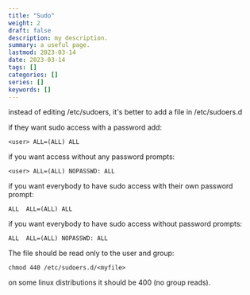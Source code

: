 ```yaml
---
title: "Sudo"
weight: 2
draft: false
description: my description.
summary: a useful page.
lastmod: 2023-03-14
date: 2023-03-14
tags: []
categories: []
series: []
keywords: []
---
```

instead of editing /etc/sudoers, it's better to add a file in 
/etc/sudoers.d

if they want sudo access with a password add:

```
<user> ALL=(ALL) ALL
```
if you want access without any password prompts:
```
<user> ALL=(ALL) NOPASSWD: ALL
```
if you want everybody to have sudo access with their own password prompt:
```
ALL  ALL=(ALL) ALL
```
if you want everybody to have sudo access without password prompts:
```
ALL  ALL=(ALL) NOPASSWD: ALL
```
The file should be read only to the user and group:
```
chmod 440 /etc/sudoers.d/<myfile>
```
on some linux distributions it should be 400 (no group reads).


